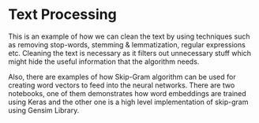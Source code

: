 # Text Processing

This is an example of how we can clean the text by using techniques such as removing stop-words, stemming & lemmatization, regular expressions etc. Cleaning the text is necessary as it filters out unnecessary stuff which might hide the useful information that the algorithm needs.

Also, there are examples of how Skip-Gram algorithm can be used for creating word vectors to feed into the neural networks. There are two notebooks, one of them demonstrates how word embeddings are trained using Keras and the other one is a high level implementation of skip-gram using Gensim Library.
